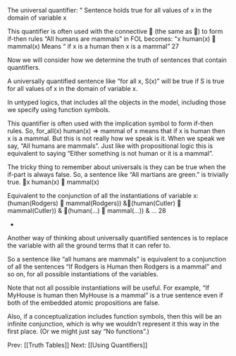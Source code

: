 ﻿The universal quantifier: "
Sentence holds true for all values of x in the domain of variable x

This quantifier is often used with the connective  (the same as )  to form if-then rules
“All humans are mammals” in FOL becomes:
	"x human(x)  mammal(x)
Means “ if x is a human then x is a mammal”
27

Now we will consider how we determine the truth of sentences that contain quantifiers.

A universally quantified sentence like “for all x, S(x)” will be true if S is true for all values of x in the domain of variable x.

In untyped logics, that includes all the objects in the model, including those we specify using function symbols.

This quantifier is often used with the implication symbol to form if-then rules.
So, for_all(x) human(x) => mammal of x means that if x is human then x is a mammal.  But this is not really how we speak is it.  When we speak we say, “All humans are mammals”.  Just like with propositional logic this is equivalent to saying “Either something is not human or it is a mammal”.

The tricky thing to remember about universals is they can be true when the if-part is always false. So, a sentence like “All martians are green.” is trivially true.
x human(x)  mammal(x)

Equivalent to the conjunction of all the instantiations of variable x:
	(human(Rodgers)  mammal(Rodgers)) &(human(Cutler)  mammal(Cutler)) & (human(…)  mammal(…)) & …
28

*
Another way of thinking about universally quantified sentences is to replace the variable with all the ground terms that  it can refer to.

So a sentence like “all humans are mammals” is equivalent to a conjunction of all the sentences “If Rodgers is Human then Rodgers is a mammal” and so on,
 for all possible instantiations of the variables.

Note that not all possible instantiations will be useful. For example, “If MyHouse is human then MyHouse is a mammal” is a true sentence even if both of the embedded atomic propositions are false.

Also, if a conceptualization includes function symbols, then this will be an infinite conjunction, which is why we wouldn’t represent it this way in the first place. (Or we might just say “No functions”.)

Prev: [[Truth Tables]]
Next: [[Using Quantifiers]]